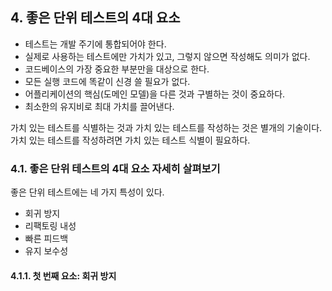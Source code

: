 
## 4. 좋은 단위 테스트의 4대 요소

* 테스트는 개발 주기에 통합되어야 한다. 
* 실제로 사용하는 테스트에만 가치가 있고, 그렇지 않으면 작성해도 의미가 없다.
* 코드베이스의 가장 중요한 부분만을 대상으로 한다.
* 모든 실행 코드에 똑같이 신경 쓸 필요가 없다.
* 어플리케이션의 핵심(도메인 모델)을 다른 것과 구별하는 것이 중요하다.
* 최소한의 유지비로 최대 가치를 끌어낸다.

가치 있는 테스트를 식별하는 것과 가치 있는 테스트를 작성하는 것은 별개의 기술이다. 
가치 있는 테스트를 작성하려면 가치 있는 테스트 식별이 필요하다. 

### 4.1. 좋은 단위 테스트의 4대 요소 자세히 살펴보기

좋은 단위 테스트에는 네 가지 특성이 있다.

* 회귀 방지
* 리팩토링 내성
* 빠른 피드백
* 유지 보수성

#### 4.1.1. 첫 번째 요소: 회귀 방지

